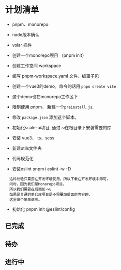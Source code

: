 <!--
 * @Author: liszter <liszter@qq.com>
 * @Date: 2023-08-11 11:49:38
 * @LastEditTime: 2023-08-16 15:56:54
 * @LastEditors: lishutao
 * @Description: 暂无
 * @FilePath: \scale-ui\examples\docs\introduce.md
-->
<!--
 * @Author: liszter <liszter@qq.com>
 * @Date: 2023-08-11 11:49:38
 * @LastEditTime: 2023-08-11 16:37:34
 * @LastEditors: lishutao
 * @Description: 暂无
 * @FilePath: \自定义组件库-scale\artical\---计划清单.md
-->
# 计划清单

- pnpm、monorepo
- node版本确认
- volar 插件

- 创建一个monorepo项目 （pnpm init）
- 创建工作空间 workspace
- 编写 pnpm-workspace.yaml 文件，编辑子包
- 创建一个vue3的demo，命令的话用 `pnpm create vite`
- 这个demo也在monorepo工作区下
- 限制使用 pnpm， 新建一个`preinstall.js`.
- 修改 `package.json` 添加这个脚本。



- 初始化scale-ui项目, 通过`-w`在根目录下安装需要的库
- 安装 vue3、 ts、scss
- 新建utils文件夹
- 代码规范化

- 安装eslint      pnpm i eslint -w -D
```
  这种校验只需要在开发环境使用，所以下载在开发环境中即可，
  同时，因为我们是Monorepo项目，
  所以我们需要在后面加-w，
  如果是普通的单仓库项目是不需要加后面的内容的，
  这里做个简单说明。
```
- 初始化 pnpm init @eslint/config




## 已完成


## 待办


## 进行中

